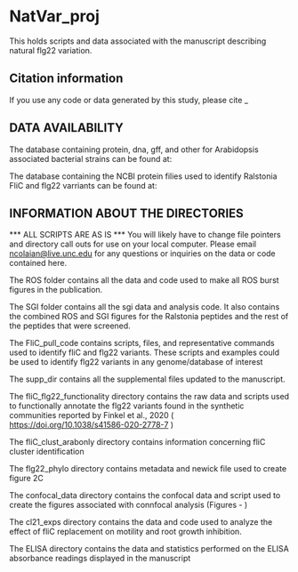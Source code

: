 # NatVar_proj
This holds scripts and data associated with the manuscript describing natural flg22 variation.

## Citation information
If you use any code or data generated by this study, please cite _

## DATA AVAILABILITY
The database containing protein, dna, gff, and other for Arabidopsis associated bacterial strains can be found at:

The database containing the NCBI protein filies used to identify Ralstonia FliC and flg22 varriants can be found at:

## INFORMATION ABOUT THE DIRECTORIES
*** ALL SCRIPTS ARE AS IS ***
You will likely have to change file pointers and directory call outs for use on your local computer. Please email ncolaian@live.unc.edu for any questions or inquiries on the data or code contained here.

The ROS folder contains all the data and code used to make all ROS burst figures in the publication.

The SGI folder contains all the sgi data and analysis code. It also contains the combined ROS and SGI figures for the Ralstonia peptides and the rest of the peptides that were screened.

The FliC_pull_code contains scripts, files, and representative commands used to identify fliC and flg22 variants. These scripts and examples could be used to identify flg22 variants in any genome/database of interest

The supp_dir contains all the supplemental files updated to the manuscript.

The fliC_flg22_functionality directory contains the raw data and scripts used to functionally annotate the flg22 variants found in the synthetic communities reported by Finkel et al., 2020 ( https://doi.org/10.1038/s41586-020-2778-7 )

The fliC_clust_arabonly directory  contains information concerning fliC cluster identification

The flg22_phylo directory contains metadata and newick file used to create figure 2C

The confocal_data directory contains the confocal data and script used to create the figures associated with connfocal analysis (Figures - )

The cl21_exps directory contains the data and code used to analyze the effect of fliC replacement on motility and root growth inhibition.

The ELISA directory contains the data and statistics performed on the ELISA absorbance readings displayed in the manuscript


